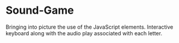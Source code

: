 # Sound-Game
Bringing into picture the use of the JavaScript elements.
Interactive keyboard along with the audio play associated with each letter.
